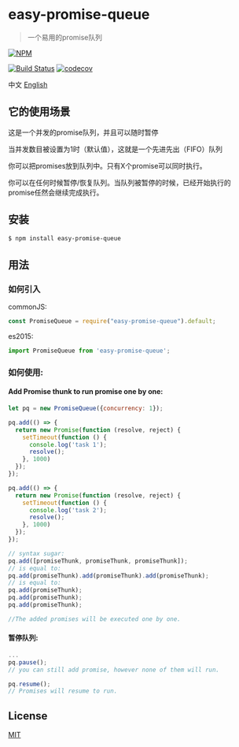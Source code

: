 # easy-promise-queue

> 一个易用的promise队列

[![NPM](https://nodei.co/npm/easy-promise-queue.png)](https://nodei.co/npm/easy-promise-queue/)

[![Build Status](https://travis-ci.org/chenzhihao/easy-promise-queue.svg?branch=master)](https://travis-ci.org/chenzhihao/easy-promise-queue)
[![codecov](https://codecov.io/gh/chenzhihao/easy-promise-queue/branch/master/graph/badge.svg)](https://codecov.io/gh/chenzhihao/easy-promise-queue)

中文 [English](https://github.com/chenzhihao/easy-promise-queue/blob/master/README.md)

## 它的使用场景

这是一个并发的promise队列，并且可以随时暂停

当并发数目被设置为1时（默认值），这就是一个先进先出（FIFO）队列

你可以把promises放到队列中。只有X个promise可以同时执行。

你可以在任何时候暂停/恢复队列。当队列被暂停的时候，已经开始执行的promise任然会继续完成执行。

## 安装
```bash
$ npm install easy-promise-queue
```

## 用法

### 如何引入

commonJS:

```javascript
const PromiseQueue = require("easy-promise-queue").default;
```

es2015:

```javascript
import PromiseQueue from 'easy-promise-queue';
```

### 如何使用:
#### Add Promise thunk to run promise one by one:

```javascript
let pq = new PromiseQueue({concurrency: 1});

pq.add(() => {
  return new Promise(function (resolve, reject) {
    setTimeout(function () {
      console.log('task 1');
      resolve();
    }, 1000)
  });
});

pq.add(() => {
  return new Promise(function (resolve, reject) {
    setTimeout(function () {
      console.log('task 2');
      resolve();
    }, 1000)
  });
});

// syntax sugar: 
pq.add([promiseThunk, promiseThunk, promiseThunk]);
// is equal to:
pq.add(promiseThunk).add(promiseThunk).add(promiseThunk);
// is equal to:
pq.add(promiseThunk);
pq.add(promiseThunk);
pq.add(promiseThunk);

//The added promises will be executed one by one.
```
#### 暂停队列:
```js
...
pq.pause();
// you can still add promise, however none of them will run.

pq.resume();
// Promises will resume to run.
```

## License
[MIT](https://tldrlegal.com/license/mit-license)
